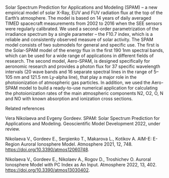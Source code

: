 Solar Spectrum Prediction for Applications and Modeling (SPAM) – a new empirical model of solar X-Ray, EUV and FUV radiation flux at the top of the Earth’s atmosphere. The model is based on 14 years of daily averaged TIMED spacecraft measurements from 2002 to 2016 when the SEE sensors were regularly calibrated. We used a second-order parametrization of the irradiance spectrum by a single parameter – the F10.7 index, which is a reliable and consistently observed measure of solar activity. The SPAM model consists of two submodels for general and specific use. The first is the Solar-SPAM model of the energy flux in the first 190 1nm spectral bands, which can be used for a wide range of applications in different fields of research. The second model, Aero-SPAM, is designed specifically for aeronomic research and provides a photon flux for 37 specific wavelength intervals (20 wave bands and 16 separate spectral lines in the range of 5–105 nm and 121.5 nm Ly-alpha line), that play a major role in the photoionization of atmospheric gas particles. In addition, we used the Aero-SPAM model to build a ready-to-use numerical application for calculating the photoionization rates of the main atmospheric components N2, O2, O, N and NO with known absorption and ionization cross sections.


Related references

Vera Nikolaeva and Evgeny Gordeev. SPAM: Solar Spectrum Prediction for Applications and Modeling. Geoscientific Model Development 2022, under review.

Nikolaeva V., Gordeev E., Sergienko T., Makarova L., Kotikov A. AIM-E: E-Region Auroral Ionosphere Model. Atmosphere 2021, 12, 748. https://doi.org/10.3390/atmos12060748.

Nikolaeva V., Gordeev E., Nikolaev A., Rogov D., Troshichev O. Auroral Ionosphere Model with PC Index as An Input. Atmosphere 2022, 13, 402. https://doi.org/10.3390/atmos13030402.

